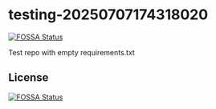 # testing-20250707174318020
[![FOSSA Status](https://app.fossa.com/api/projects/git%2Bgithub.com%2Fkirogum%2Ftesting-20250707174318020.svg?type=shield)](https://app.fossa.com/projects/git%2Bgithub.com%2Fkirogum%2Ftesting-20250707174318020?ref=badge_shield)

Test repo with empty requirements.txt


## License
[![FOSSA Status](https://app.fossa.com/api/projects/git%2Bgithub.com%2Fkirogum%2Ftesting-20250707174318020.svg?type=large)](https://app.fossa.com/projects/git%2Bgithub.com%2Fkirogum%2Ftesting-20250707174318020?ref=badge_large)